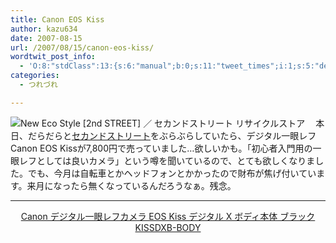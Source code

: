 ```yaml
---
title: Canon EOS Kiss
author: kazu634
date: 2007-08-15
url: /2007/08/15/canon-eos-kiss/
wordtwit_post_info:
  - 'O:8:"stdClass":13:{s:6:"manual";b:0;s:11:"tweet_times";i:1;s:5:"delay";i:0;s:7:"enabled";i:1;s:10:"separation";s:2:"60";s:7:"version";s:3:"3.7";s:14:"tweet_template";b:0;s:6:"status";i:2;s:6:"result";a:0:{}s:13:"tweet_counter";i:2;s:13:"tweet_log_ids";a:1:{i:0;i:3161;}s:9:"hash_tags";a:0:{}s:8:"accounts";a:1:{i:0;s:7:"kazu634";}}'
categories:
  - つれづれ

---
```

<div class="section">
<p>
<a href="http://www.2ndstreet.jp/" onclick="__gaTracker('send', 'event', 'outbound-article', 'http://www.2ndstreet.jp/', '');" target="_blank"><img align="left" alt="New Eco Style [2nd STREET] ／ セカンドストリート リサイクルストア" src="http://img.simpleapi.net/small/http://www.2ndstreet.jp/" border="0" /></a>
</p>
  
<p>
    　本日、だらだらと<a href="http://www.2ndstreet.jp/" onclick="__gaTracker('send', 'event', 'outbound-article', 'http://www.2ndstreet.jp/', 'セカンドストリート');" target="_blank">セカンドストリート</a>をぶらぶらしていたら、デジタル一眼レフCanon EOS Kissが7,800円で売っていました…欲しいかも。「初心者入門用の一眼レフとしては良いカメラ」という噂を聞いているので、とても欲しくなりました。でも、今月は自転車とかヘッドフォンとかかったので財布が焦げ付いています。来月になったら無くなっているんだろうなぁ。残念。
</p>
  
<hr />
  
<center>
<a href="https://www.amazon.co.jp/exec/obidos/ASIN/B000I2J2U4/goodpic-22/" onclick="__gaTracker('send', 'event', 'outbound-article', 'https://www.amazon.co.jp/exec/obidos/ASIN/B000I2J2U4/goodpic-22/', 'Canon デジタル一眼レフカメラ EOS Kiss デジタル X ボディ本体 ブラック KISSDXB-BODY');" target="_top">Canon デジタル一眼レフカメラ EOS Kiss デジタル X ボディ本体 ブラック KISSDXB-BODY</a><br />
</center>
</div>
